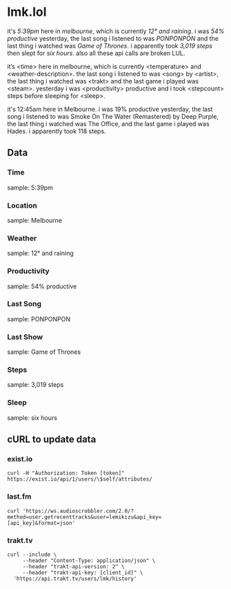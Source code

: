 # lmk.lol

it's _5:39pm_ here in _melbourne_, which is currently _12° and raining_. i was _54% productive_ yesterday, the last song i listened to was _PONPONPON_ and the last thing i watched was _Game of Thrones_. i apparently took _3,019 steps_ then slept for _six hours_. also all these api calls are broken LUL.

it’s \<time\> here in melbourne, which is currently \<temperature\> and \<weather-description\>. the last song i listened to was \<song\> by \<artist\>, the last thing i watched was \<trakt\> and the last game i played was \<steam\>. yesterday i was \<productivity\> productive and i took \<stepcount\> steps before sleeping for \<sleep\>.

it's 12:45am here in Melbourne. i was 19% productive yesterday, the last song i listened to was Smoke On The Water (Remastered) by Deep Purple, the last thing i watched was The Office, and the last game i played was Hades. i apparently took 118 steps.

## Data

### Time

sample: 5:39pm

### Location

sample: Melbourne

### Weather

sample: 12° and raining

### Productivity

sample: 54% productive

### Last Song

sample: PONPONPON

### Last Show

sample: Game of Thrones

### Steps

sample: 3,019 steps

### Sleep

sample: six hours

## cURL to update data

### exist.io

```
curl -H "Authorization: Token [token]" https://exist.io/api/1/users/\$self/attributes/
```

### last.fm

```
curl 'https://ws.audioscrobbler.com/2.0/?method=user.getrecenttracks&user=lemikizu&api_key=[api_key]&format=json'
```

### trakt.tv

```
curl --include \
     --header "Content-Type: application/json" \
     --header "trakt-api-version: 2" \
     --header "trakt-api-key: [client_id]" \
  'https://api.trakt.tv/users/lmk/history'
```
